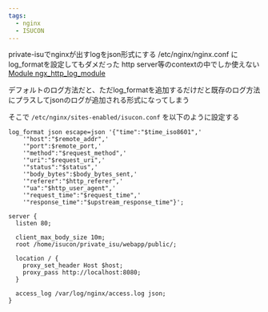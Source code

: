 ```yaml
---
tags:
  - nginx
  - ISUCON
---
```


private-isuでnginxが出すlogをjson形式にする
/etc/nginx/nginx.conf にlog_formatを設定してもダメだった
http server等のcontextの中でしか使えない
[Module ngx\_http\_log\_module](https://nginx.org/en/docs/http/ngx_http_log_module.html#example)

デフォルトのログ方法だと、ただlog_formatを追加するだけだと既存のログ方法にプラスしてjsonのログが追加される形式になってしまう

そこで
`/etc/nginx/sites-enabled/isucon.conf`
を以下のように設定する
```
log_format json escape=json '{"time":"$time_iso8601",'
	'"host":"$remote_addr",'
	'"port":$remote_port,'
	'"method":"$request_method",'
	'"uri":"$request_uri",'
	'"status":"$status",'
	'"body_bytes":$body_bytes_sent,'
	'"referer":"$http_referer",'
	'"ua":"$http_user_agent",'
	'"request_time":"$request_time",'
	'"response_time":"$upstream_response_time"}';

server {
  listen 80;

  client_max_body_size 10m;
  root /home/isucon/private_isu/webapp/public/;

  location / {
    proxy_set_header Host $host;
    proxy_pass http://localhost:8080;
  }

  access_log /var/log/nginx/access.log json;
}
```